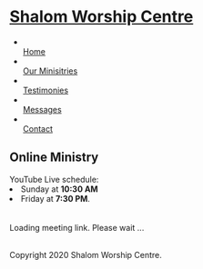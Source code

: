 <head><meta charset="utf-8"> <title>Shalom Worship Centre</title> <meta name="viewport" content="width=device-width, initial-scale=1.0"> <meta name="keywords" content="ministry,prayer,christianity,church"> <meta name="description" content="Online Ministry"> <meta name="author" content="Shalom Worship Centre"> <!-- CSS --> <link rel="stylesheet" href="https://fonts.googleapis.com/css?family=Open+Sans:400italic,400"> <link rel="stylesheet" href="https://fonts.googleapis.com/css?family=Droid+Sans"> <link rel="stylesheet" href="https://fonts.googleapis.com/css?family=Lobster"> <link rel="stylesheet" href="/assets/bootstrap/css/bootstrap.min.css"><link rel="stylesheet" href="/assets/css/font-awesome.css"><link rel="stylesheet" href="/assets/css/style.css"> <!-- Favicon and touch icons --> <link rel="shortcut icon" href="/assets/ico/favicon.ico"></head>
<body> <!-- Header --> <div class="container"> <div class="header row"> <div class="span12"> <div class="navbar"> <div class="navbar-inner"> <h1> <a class="brand" href="/">Shalom Worship Centre</a> </h1> <a class="btn btn-navbar" data-toggle="collapse" data-target=".nav-collapse"> <span class="icon-bar"></span> <span class="icon-bar"></span> <span class="icon-bar"></span> </a> <div class="nav-collapse collapse"> <ul class="nav pull-right"> <li> <a href="/"><i class="icon-home"></i><br />Home</a> </li> <li class="current-page"> <a href="/Our Ministries.html"><i class="icon-camera"></i><br />Our Minisitries</a> </li> <li> <a href="/testimonies/"><i class="icon-user"></i><br />Testimonies</a> </li> <li> <a href="/messages"><i class="icon-tasks"></i><br/>Messages</a> </li><li> <a href="/contact.html"><i class="icon-envelope-alt"></i><br />Contact</a> </li> </ul> </div> </div> </div> </div> </div> </div>
<!-- Page Title --> <div class="page-title"> <div class="container"> <div class="row"> <div class="span12"> <i class="icon-camera page-title-icon"></i> <h2>Online Ministry</h2> </div> </div> </div> </div>
<!-- Services Full Width Text -->
<script src="/assets/js/jquery-1.8.2.min.js"></script>
<script>
jQuery.ajax({ 
      crossDomain: true,
      url: "https://script.google.com/macros/s/AKfycbyY1pGmSOjIJroa3im0nvX7oHngEt9JRXMDgyYspfY5au6IsRc9EmDw/exec?callback=loadData",
      method: "GET",
      dataType: "jsonp"
    });

// load the returned url
  function loadData(e) {
      $('#main').html("<a id='link' href='"+e+"' style='text-decoration: underline;color: #152eeb;'>Click here to open the app</a>.");
      }
</script>

<div class="services-half-width container"><div class="row"><div class="services-half-width-text span12">
      <div>YouTube Live schedule:<br>
       <li>Sunday at <b>10:30 AM</b></li>
       <li>Friday at <b>7:30 PM</b>.</li></div><br><br>
     <!-- <div id="main"><a id="link" href="https://meet.google.com/khq-pory-yow" style="text-decoration: underline;color: #152eeb;">Click here to open the app</a>, then 'Ask to join'.</div> -->
      <div id="main">Loading meeting link. Please wait ...</div><br>
      <!--<br><br><div>More at <a href="/messages">Audio message library</a> and <a href="https://www.youtube.com/channel/UCxsHq2M611rQtPlZ6OA3HdA/videos">YouTube channel</a></div>-->
</div></div></div>
<!-- Footer --> <footer> <div class="container"> <div class="row"> <div class="social span4"> <a class="facebook" href="https://www.facebook.com/shalomworshipcentre.kkd"></a> <a class="youtube" href="https://www.youtube.com/PrasadCherukuri"></a></div><div class="copyright span4"><p>Copyright 2020 Shalom Worship Centre.</p></div> <!--Google Ads --> <div class="copyright span4 app"></div></div></div></footer>
<!-- Javascript --> <script src="/assets/bootstrap/js/bootstrap.min.js"></script></body>
